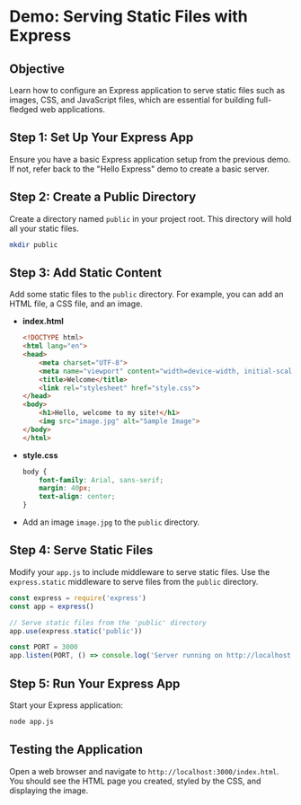# Demo: Serving Static Files with Express

## Objective
Learn how to configure an Express application to serve static files such as images, CSS, and JavaScript files, which are essential for building full-fledged web applications.

## Step 1: Set Up Your Express App
Ensure you have a basic Express application setup from the previous demo. If not, refer back to the "Hello Express" demo to create a basic server.

## Step 2: Create a Public Directory
Create a directory named `public` in your project root. This directory will hold all your static files.

```bash
mkdir public
```

## Step 3: Add Static Content
Add some static files to the `public` directory. For example, you can add an HTML file, a CSS file, and an image.

- **index.html**
  ```html
  <!DOCTYPE html>
  <html lang="en">
  <head>
      <meta charset="UTF-8">
      <meta name="viewport" content="width=device-width, initial-scale=1.0">
      <title>Welcome</title>
      <link rel="stylesheet" href="style.css">
  </head>
  <body>
      <h1>Hello, welcome to my site!</h1>
      <img src="image.jpg" alt="Sample Image">
  </body>
  </html>
  ```

- **style.css**
  ```css
  body {
      font-family: Arial, sans-serif;
      margin: 40px;
      text-align: center;
  }
  ```

- Add an image `image.jpg` to the `public` directory.

## Step 4: Serve Static Files
Modify your `app.js` to include middleware to serve static files. Use the `express.static` middleware to serve files from the `public` directory.

```javascript
const express = require('express')
const app = express()

// Serve static files from the 'public' directory
app.use(express.static('public'))

const PORT = 3000
app.listen(PORT, () => console.log('Server running on http://localhost:${PORT}'))
```

## Step 5: Run Your Express App
Start your Express application:

```bash
node app.js
```

## Testing the Application
Open a web browser and navigate to `http://localhost:3000/index.html`. You should see the HTML page you created, styled by the CSS, and displaying the image.

